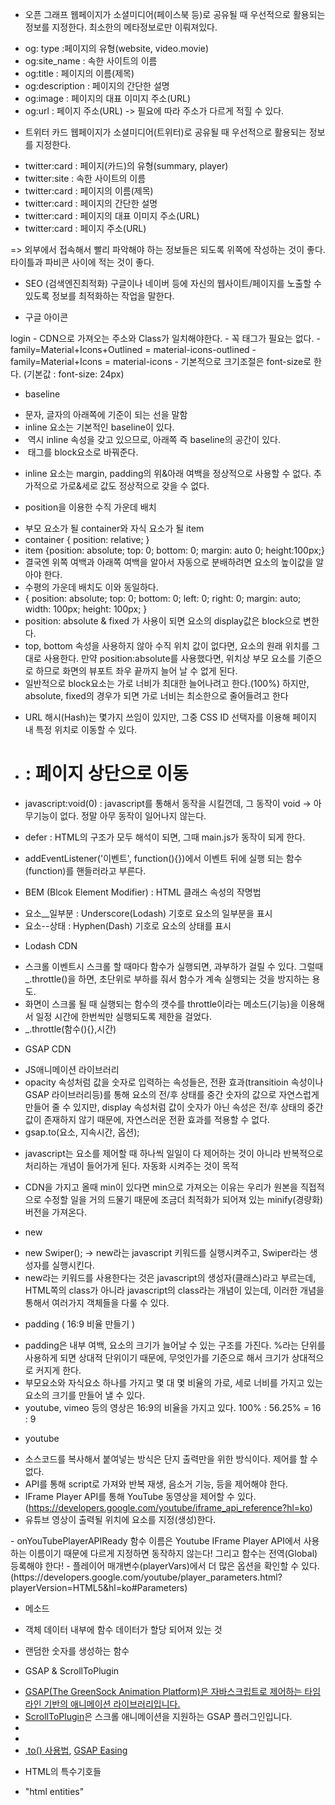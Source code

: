 
  * 오픈 그래프
  웹페이지가 소셜미디어(페이스북 등)로 공유될 때 우선적으로 활용되는 정보를 지정한다.
  최소한의 메타정보로만 이뤄져있다.
  - og: type :페이지의 유형(website, video.movie)
  - og:site_name : 속한 사이트의 이름
  - og:title : 페이지의 이름(제목)
  - og:description : 페이지의 간단한 설명
  - og:image : 페이지의 대표 이미지 주소(URL)
  - og:url : 페이지 주소(URL) -> 필요에 따라 주소가 다르게 적힐 수 있다.

  * 트위터 카드
  웹페이지가 소셜미디어(트위터)로 공유될 때 우선적으로 활용되는 정보를 지정한다. 
  - twitter:card : 페이지(카드)의 유형(summary, player)
  - twitter:site : 속한 사이트의 이름
  - twitter:card : 페이지의 이름(제목)
  - twitter:card : 페이지의 간단한 설명
  - twitter:card : 페이지의 대표 이미지 주소(URL)
  - twitter:card : 페이지 주소(URL)

  => 외부에서 접속해서 빨리 파악해야 하는 정보들은 되도록 위쪽에 작성하는 것이 좋다. 
    타이틀과 파비콘 사이에 적는 것이 좋다. 

  * SEO (검색엔진최적화)
  구글이나 네이버 등에 자신의 웹사이트/페이지를 노출할 수 있도록 정보를 최적화하는 작업을 말한다. 

  * 구글 아이콘
  <link rel="stylesheet" href="https://fonts.googleapis.com/icon?family=Material+Icons+Outlined" />

  <span class="material-icons-outlined">
    login
  </span>
  - CDN으로 가져오는 주소와 Class가 일치해야한다. 
  - 꼭 태그가 <span> 필요는 없다. 
  - family=Material+Icons+Outlined = material-icons-outlined
  - family=Material+Icons = material-icons
  - 기본적으로 크기조절은 font-size로 한다. (기본값 : font-size: 24px)

  * baseline
  - 문자, 글자의 아래쪽에 기준이 되는 선을 말함
  - inline 요소는 기본적인 baseline이 있다.
  - <img/> 역시 inline 속성을 갖고 있으므로, 아래쪽 즉 baseline의 공간이 있다.
  - <img/> 태그를 block요소로 바꿔준다.

  * inline 요소는 margin, padding의 위&아래 여백을 정상적으로 사용할 수 없다. 추가적으로 가로&세로 값도 정상적으로 갖을 수 없다.

  * position을 이용한 수직 가운데 배치
  - 부모 요소가 될 container와 자식 요소가 될 item
  - container { position: relative; }
  - item {position: absolute; top: 0; bottom: 0; margin: auto 0; height:100px;}
  - 결국엔 위쪽 여백과 아래쪽 여백을 알아서 자동으로 분배하려면 요소의 높이값을 알아야 한다.  
  - 수평의 가운데 배치도 이와 동일하다. 
  - { position: absolute; top: 0; bottom: 0; left: 0; right: 0; margin: auto; width: 100px; height: 100px; }
  - position: absolute & fixed 가 사용이 되면 요소의 display값은 block으로 변한다. 
  - top, bottom 속성을 사용하지 않아 수직 위치 값이 없다면, 요소의 원래 위치를 그대로 사용한다.
    만약 position:absolute를 사용했다면, 위치상 부모 요소를 기준으로 하므로 화면의 뷰포트 좌우 끝까지 늘어 날 수 없게 된다. 
  - 일반적으로 block요소는 가로 너비가 최대한 늘어나려고 한다.(100%)
    하지만, absolute, fixed의 경우가 되면 가로 너비는 최소한으로 줄어들려고 한다

  * URL 해시(Hash)는 몇가지 쓰임이 있지만, 그중 CSS ID 선택자를 이용해 페이지 내 특정 위치로 이동할 수 있다. 
  - # : 페이지 상단으로 이동
  - javascript:void(0) : javascript를 통해서 동작을 시킬껀데, 그 동작이 void -> 아무기능이 없다. 정말 아무 동작이 일어나지 않는다. 

  * defer : HTML의 구조가 모두 해석이 되면, 그때 main.js가 동작이 되게 한다.

  * addEventListener('이벤트', function(){})에서 이벤트 뒤에 실행 되는 함수(function)를 핸들러라고 부른다. 

  * BEM (Blcok Element Modifier) : HTML 클래스 속성의 작명법
  - 요소__일부분 : Underscore(Lodash) 기호로 요소의 일부분을 표시
  - 요소--상태 : Hyphen(Dash) 기호로 요소의 상태를 표시

  * Lodash CDN
  - 스크롤 이벤트시 스크롤 할 때마다 함수가 실행되면, 과부하가 걸릴 수 있다.
    그럴때 _.throttle()을 하면, 초단위로 부하를 줘서 함수가 계속 실행되는 것을 방지하는 용도.
  - 화면이 스크롤 될 때 실행되는 함수의 갯수를 throttle이라는 메소드(기능)을 이용해서 일정 시간에 한번씩만 실행되도록 제한을 걸었다. 
  - _.throttle(함수(){},시간)

  * GSAP CDN
  - JS애니메이션 라이브러리
  - opacity 속성처럼 값을 숫자로 입력하는 속성들은, 전환 효과(transitioin 속성이나 GSAP 라이브러리등)를 통해 요소의 전/후 상태를 중간 숫자의 값으로 자연스럽게 만들어 줄 수 있지만, display 속성처럼 값이 숫자가 아닌 속성은 전/후 상태의 중간값이 존재하지 않기 때문에, 자연스러운 전환 효과를 적용할 수 없다.  
  - gsap.to(요소, 지속시간, 옵션);

  * javascript는 요소를 제어할 때 하나씩 일일이 다 제어하는 것이 아니라 반복적으로 처리하는 개념이 들어가게 된다. 자동화 시켜주는 것이 목적 

  * CDN을 가지고 올때 min이 있다면 min으로 가져오는 이유는 우리가 원본을 직접적으로 수정할 일을 거의 드물기 때문에 조금더 최적화가 되어져 있는 minify(경량화) 버전을 가져온다.

  * new
  - new Swiper(); -> new라는 javascript 키워드를 실행시켜주고, Swiper라는 생성자를 실행시킨다.
  - new라는 키워드를 사용한다는 것은 javascript의 생성자(클래스)라고 부르는데, HTML쪽의 class가 아니라 javascript의 class라는 개념이 있는데, 이러한 개념을 통해서 여러가지 객체들을 다룰 수 있다.

  * padding ( 16:9 비율 만들기 )
  - padding은 내부 여백, 요소의 크기가 늘어날 수 있는 구조를 가진다. 
    %라는 단위를 사용하게 되면 상대적 단위이기 때문에, 무엇인가를 기준으로 해서 크기가 상대적으로 커지게 한다. 
  - 부모요소와 자식요소 하나를 가지고 몇 대 몇 비율의 가로, 세로 너비를 가지고 있는 
    요소의 크기를 만들어 낼 수 있다. 
  - youtube, vimeo 등의 영상은 16:9의 비율을 가지고 있다. 
    100% : 56.25% = 16 : 9

  * youtube
  - 소스코드를 복사해서 붙여넣는 방식은 단지 출력만을 위한 방식이다. 제어를 할 수 없다. 
  - API를 통해 script로 가져와 반복 재생, 음소거 기능, 등을 제어해야 한다.
  - IFrame Player API를 통해 YouTube 동영상을 제어할 수 있다.
    (https://developers.google.com/youtube/iframe_api_reference?hl=ko)
  - 유튜브 영상이 출력될 위치에 요소를 지정(생성)한다.
  <!-- in HEAD -->
  <script defer src="./js/youtube.js"></script>

  <!-- in BODY -->
  <div id="player"></div>
  - onYouTubePlayerAPIReady 함수 이름은 Youtube IFrame Player API에서 사용하는 이름이기 때문에 다르게 지정하면 동작하지 않는다! 그리고 함수는 전역(Global) 등록해야 한다!
  - 플레이어 매개변수(playerVars)에서 더 많은 옵션을 확인할 수 있다.
    (https://developers.google.com/youtube/player_parameters.html?playerVersion=HTML5&hl=ko#Parameters)
  <script>
  // Youtube IFrame API를 비동기로 로드합니다.
  var tag = document.createElement('script');
  tag.src = "https://www.youtube.com/iframe_api";
  var firstScriptTag = document.getElementsByTagName('script')[0];
  firstScriptTag.parentNode.insertBefore(tag, firstScriptTag);

  function onYouTubePlayerAPIReady() {
    // <div id="player"></div>
    new YT.Player('player', {
      videoId: 'An6LvWQuj_8', // 재생할 유튜브 영상 ID
      playerVars: {
        autoplay: true, // 자동 재생 유무
        loop: true, // 반복 재생 유무
        playlist: 'An6LvWQuj_8' // 반복 재생할 유튜브 영상 ID 목록
      },
      events: {
        // 영상이 준비되었을 때,
        onReady: function (event) {
          event.target.mute(); // 음소거!
        }
      }
    });
  }
  </script>

  * 메소드
  - 객체 데이터 내부에 함수 데이터가 할당 되어져 있는 것

  * 랜덤한 숫자를 생성하는 함수
  <script>
    // 범위 랜덤 함수(소수점 2자리까지)
    function random(min, max) {
      // '.toFixed()'를 통해 반환된 문자 데이터를,
      // 'parseFloat(())'을 통해 소수점을 가지는 숫자 데이터로 변환
      return parseFloat((Math.random() * (max - min) + min).toFixed(2))
    }
  </script>

  * GSAP & ScrollToPlugin
  - <a href="https://greensock.com/gsap/">GSAP(The GreenSock Animation Platform)은 자바스크립트로 제어하는 타임라인 기반의 애니메이션 라이브러리입니다. </a>
  - <a href="https://greensock.com/scrolltoplugin/">ScrollToPlugin</a>은 스크롤 애니메이션을 지원하는 GSAP 플러그인입니다.
  - <script src="https://cdnjs.cloudflare.com/ajax/libs/gsap/3.5.1/gsap.min.js" integrity="sha512-IQLehpLoVS4fNzl7IfH8Iowfm5+RiMGtHykgZJl9AWMgqx0AmJ6cRWcB+GaGVtIsnC4voMfm8f2vwtY+6oPjpQ==" crossorigin="anonymous"></script>
  - <script src="https://cdnjs.cloudflare.com/ajax/libs/gsap/3.5.1/ScrollToPlugin.min.js" integrity="sha512-nTHzMQK7lwWt8nL4KF6DhwLHluv6dVq/hNnj2PBN0xMl2KaMm1PM02csx57mmToPAodHmPsipoERRNn4pG7f+Q==" crossorigin="anonymous"></script>
  - <a href="https://greensock.com/docs/v3/GSAP/gsap.to()">.to() 사용법</a>, <a href="https://greensock.com/docs/v2/Easing">GSAP Easing </a>
  <script>
    gsap.to(요소, 시간, 옵션)
  // 또는
  TweenMax.to(요소, 시간, 옵션)

  gsap.to(window, .7, {
    scrollTo: 0
  });     
  </script>

  * HTML의 특수기호들
  - "html entities"

